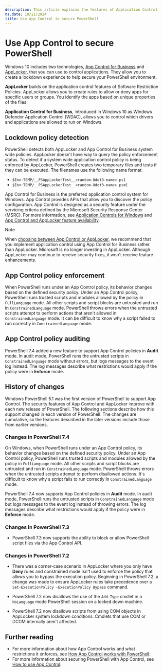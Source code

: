 ```yaml
---
description: This article explains the features of Application Control that can be used to secure your PowerShell environment.
ms.date: 10/21/2024
title: Use App Control to secure PowerShell
---
```

# Use App Control to secure PowerShell

Windows 10 includes two technologies, [App Control for Business][04] and [AppLocker][01],
that you can use to control applications. They allow you to create a lockdown experience to help
secure your PowerShell environment.

**AppLocker** builds on the application control features of Software Restriction Policies. AppLocker
allows you to create rules to allow or deny apps for specific users or groups. You identify the apps
based on unique properties of the files.

**Application Control for Business**, introduced in Windows 10 as Windows Defender Application
Control (WDAC), allows you to control which drivers and applications are allowed to run on Windows.

## Lockdown policy detection

PowerShell detects both AppLocker and App Control for Business system wide policies. AppLocker
doesn't have way to query the policy enforcement status. To detect if a system wide application
control policy is being enforced by AppLocker, PowerShell creates two temporary files and tests if
they can be executed. The filenames use the following name format:

- `$Env:TEMP/__PSAppLockerTest__<random-8dot3-name>.ps1`
- `$Env:TEMP/__PSAppLockerTest__<random-8dot3-name>.psm1`

App Control for Business is the preferred application control system for Windows. App Control
provides APIs that allow you to discover the policy configuration. App Control is designed as a
security feature under the servicing criteria defined by the Microsoft Security Response Center
(MSRC). For more information, see [Application Controls for Windows][04] and
[App Control and AppLocker feature availability][02].

> [!NOTE]
> When [choosing between App Control or AppLocker][03], we recommend that you implement application
> control using App Control for Business rather than AppLocker. Microsoft is no longer investing in
> AppLocker. Although AppLocker may continue to receive security fixes, it won't receive feature
> enhancements.

## App Control policy enforcement

When PowerShell runs under an App Control policy, its behavior changes based on the defined security
policy. Under an App Control policy, PowerShell runs trusted scripts and modules allowed by the
policy in `FullLanguage` mode. All other scripts and script blocks are untrusted and run in
`ConstrainedLanguage` mode. PowerShell throws errors when the untrusted scripts attempt to perform
actions that aren't allowed in `ConstrainedLanguage` mode. It can be difficult to know why a script
failed to run correctly in `ConstrainedLanguage` mode.

## App Control policy auditing

PowerShell 7.4 added a new feature to support App Control policies in **Audit** mode. In audit mode,
PowerShell runs the untrusted scripts in `ConstrainedLanguage` mode without errors, but logs
messages to the event log instead. The log messages describe what restrictions would apply if the
policy were in **Enforce** mode.

## History of changes

Windows PowerShell 5.1 was the first version of PowerShell to support App Control. The security
features of App Control and AppLocker improve with each new release of PowerShell. The following
sections describe how this support changed in each version of PowerShell. The changes are
cumulative, so the features described in the later versions include those from earlier versions.

### Changes in PowerShell 7.4

On Windows, when PowerShell runs under an App Control policy, its behavior changes based on the
defined security policy. Under an App Control policy, PowerShell runs trusted scripts and modules
allowed by the policy in `FullLanguage` mode. All other scripts and script blocks are untrusted and
run in `ConstrainedLanguage` mode. PowerShell throws errors when the untrusted scripts attempt to
perform disallowed actions. It's difficult to know why a script fails to run correctly in
`ConstrainedLanguage` mode.

PowerShell 7.4 now supports App Control policies in **Audit** mode. In audit mode, PowerShell runs
the untrusted scripts in `ConstrainedLanguage` mode but logs messages to the event log instead of
throwing errors. The log messages describe what restrictions would apply if the policy were in
**Enforce** mode.

### Changes in PowerShell 7.3

- PowerShell 7.3 now supports the ability to block or allow PowerShell script files via the App
  Control API.

### Changes in PowerShell 7.2

- There was a corner-case scenario in AppLocker where you only have **Deny** rules and constrained
  mode isn't used to enforce the policy that allows you to bypass the execution policy. Beginning in
  PowerShell 7.2, a change was made to ensure AppLocker rules take precedence over a
  `Set-ExecutionPolicy -ExecutionPolicy Bypass` command.

- PowerShell 7.2 now disallows the use of the `Add-Type` cmdlet in a `NoLanguage` mode PowerShell
  session on a locked down machine.

- PowerShell 7.2 now disallows scripts from using COM objects in AppLocker system lockdown
  conditions. Cmdlets that use COM or DCOM internally aren't affected.

## Further reading

- For more information about how App Control works and what restrictions it enforces, see
  [How App Control works with PowerShell][06].
- For more information about securing PowerShell with App Control, see [How to use App Control][05].

<!-- link references -->
[01]: /windows/security/application-security/application-control/app-control-for-business/applocker/what-is-applocker
[02]: /windows/security/application-security/application-control/app-control-for-business/feature-availability
[03]: /windows/security/application-security/application-control/app-control-for-business/appcontrol-and-applocker-overview#choose-when-to-use-app-control-or-applocker
[04]: /windows/security/application-security/application-control/app-control-for-business/appcontrol
[05]: how-to-use-app-control.md
[06]: how-app-control-works.md

